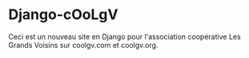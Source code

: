 # Django-cOoLgV

Ceci est un nouveau site en Django pour l'association coopérative Les Grands Voisins sur coolgv.com et coolgv.org.

